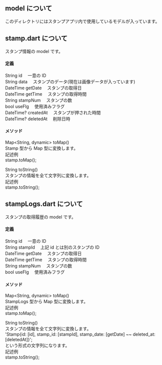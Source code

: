 ## model について

このディレクトリにはスタンプアプリ内で使用しているモデルが入っています。

## stamp.dart について

スタンプ情報の model です。

#### 定義

String id 　一意の ID  
String data 　スタンプのデータ(現在は画像データが入っています)  
DateTime getDate 　スタンプの取得日  
DateTime getTime 　スタンプの取得時間  
String stampNum 　スタンプの数  
bool useFlg 　使用済みフラグ  
DateTime? createdAt 　スタンプが押された時間  
DateTime? deletedAt 　削除日時

#### メソッド

Map<String, dynamic> toMap()  
Stamp 型から Map 型に変換します。  
記述例  
stamp.toMap();

String toString()  
スタンプの情報を全て文字列に変換します。  
記述例  
stamp.toString();

## stampLogs.dart について

スタンプの取得履歴の model です。

#### 定義

String id 　一意の ID  
String stampId 　上記 id とは別のスタンプの ID  
DateTime getDate 　スタンプの取得日  
DateTime getTime 　スタンプの取得時間  
String stampNum 　スタンプの数  
bool useFlg 　使用済みフラグ

#### メソッド

Map<String, dynamic> toMap()  
StampLogs 型から Map 型に変換します。  
記述例  
stamp.toMap();

String toString()  
スタンプの情報を全て文字列に変換します。  
'Stamp{id: [id], stamp_id: [stampId], stamp_date: [getDate] ~~ deleted_at: [deletedAt]}';  
という形式の文字列になります。  
記述例  
stamp.toString();
